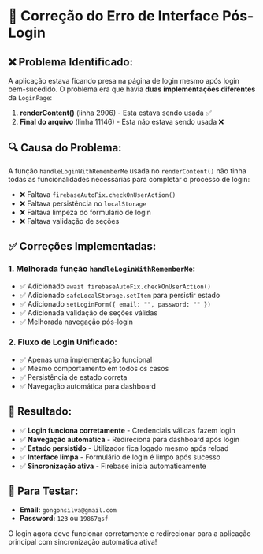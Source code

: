 # 🔧 Correção do Erro de Interface Pós-Login

## ❌ **Problema Identificado:**

A aplicação estava ficando presa na página de login mesmo após login bem-sucedido. O problema era que havia **duas implementações diferentes** da `LoginPage`:

1. **renderContent()** (linha 2906) - Esta estava sendo usada ✅
2. **Final do arquivo** (linha 11146) - Esta não estava sendo usada ❌

## 🔍 **Causa do Problema:**

A função `handleLoginWithRememberMe` usada no `renderContent()` não tinha todas as funcionalidades necessárias para completar o processo de login:

- ❌ Faltava `firebaseAutoFix.checkOnUserAction()`
- ❌ Faltava persistência no `localStorage`
- ❌ Faltava limpeza do formulário de login
- ❌ Faltava validação de seções

## ✅ **Correções Implementadas:**

### 1. **Melhorada função `handleLoginWithRememberMe`:**

- ✅ Adicionado `await firebaseAutoFix.checkOnUserAction()`
- ✅ Adicionado `safeLocalStorage.setItem` para persistir estado
- ✅ Adicionado `setLoginForm({ email: "", password: "" })`
- ✅ Adicionada validação de seções válidas
- ✅ Melhorada navegação pós-login

### 2. **Fluxo de Login Unificado:**

- ✅ Apenas uma implementação funcional
- ✅ Mesmo comportamento em todos os casos
- ✅ Persistência de estado correta
- ✅ Navegação automática para dashboard

## 🎯 **Resultado:**

- ✅ **Login funciona corretamente** - Credenciais válidas fazem login
- ✅ **Navegação automática** - Redireciona para dashboard após login
- ✅ **Estado persistido** - Utilizador fica logado mesmo após reload
- ✅ **Interface limpa** - Formulário de login é limpo após sucesso
- ✅ **Sincronização ativa** - Firebase inicia automaticamente

## 🔑 **Para Testar:**

- **Email:** `gongonsilva@gmail.com`
- **Password:** `123` ou `19867gsf`

O login agora deve funcionar corretamente e redirecionar para a aplicação principal com sincronização automática ativa!
